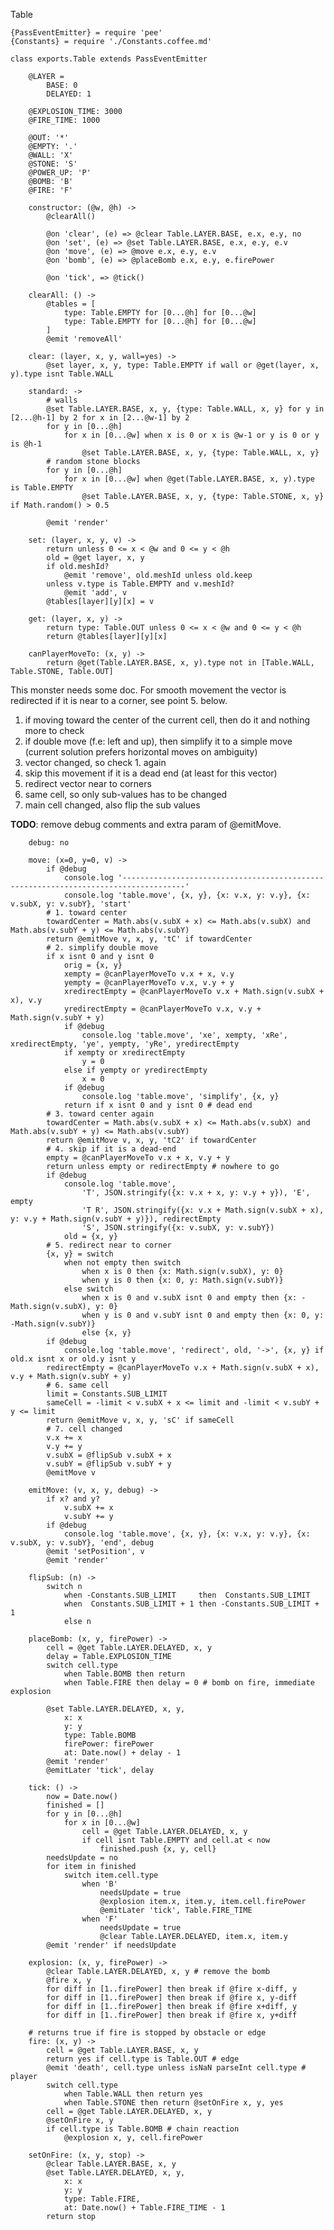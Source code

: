 Table

	{PassEventEmitter} = require 'pee'
	{Constants} = require './Constants.coffee.md'

	class exports.Table extends PassEventEmitter

		@LAYER =
			BASE: 0
			DELAYED: 1

		@EXPLOSION_TIME: 3000
		@FIRE_TIME: 1000

		@OUT: '*'
		@EMPTY: '.'
		@WALL: 'X'
		@STONE: 'S'
		@POWER_UP: 'P'
		@BOMB: 'B'
		@FIRE: 'F'

		constructor: (@w, @h) ->
			@clearAll()

			@on 'clear', (e) => @clear Table.LAYER.BASE, e.x, e.y, no
			@on 'set', (e) => @set Table.LAYER.BASE, e.x, e.y, e.v
			@on 'move', (e) => @move e.x, e.y, e.v
			@on 'bomb', (e) => @placeBomb e.x, e.y, e.firePower

			@on 'tick', => @tick()

		clearAll: () ->
			@tables = [
				type: Table.EMPTY for [0...@h] for [0...@w]
				type: Table.EMPTY for [0...@h] for [0...@w]
			]
			@emit 'removeAll'

		clear: (layer, x, y, wall=yes) ->
			@set layer, x, y, type: Table.EMPTY if wall or @get(layer, x, y).type isnt Table.WALL

		standard: ->
			# walls
			@set Table.LAYER.BASE, x, y, {type: Table.WALL, x, y} for y in [2...@h-1] by 2 for x in [2...@w-1] by 2
			for y in [0...@h]
				for x in [0...@w] when x is 0 or x is @w-1 or y is 0 or y is @h-1
					@set Table.LAYER.BASE, x, y, {type: Table.WALL, x, y}
			# random stone blocks
			for y in [0...@h]
				for x in [0...@w] when @get(Table.LAYER.BASE, x, y).type is Table.EMPTY
					@set Table.LAYER.BASE, x, y, {type: Table.STONE, x, y} if Math.random() > 0.5

			@emit 'render'

		set: (layer, x, y, v) ->
			return unless 0 <= x < @w and 0 <= y < @h
			old = @get layer, x, y
			if old.meshId?
				@emit 'remove', old.meshId unless old.keep
			unless v.type is Table.EMPTY and v.meshId?
				@emit 'add', v
			@tables[layer][y][x] = v

		get: (layer, x, y) ->
			return type: Table.OUT unless 0 <= x < @w and 0 <= y < @h
			return @tables[layer][y][x]

		canPlayerMoveTo: (x, y) ->
			return @get(Table.LAYER.BASE, x, y).type not in [Table.WALL, Table.STONE, Table.OUT]

This monster needs some doc. For smooth movement the vector is redirected if it is near to a corner, see point 5. below.

1. if moving toward the center of the current cell, then do it and nothing more to check
2. if double move (f.e: left and up), then simplify it to a simple move (current solution prefers horizontal moves on ambiguity)
3. vector changed, so check 1. again
4. skip this movement if it is a dead end (at least for this vector)
5. redirect vector near to corners
6. same cell, so only sub-values has to be changed
7. main cell changed, also flip the sub values

**TODO**: remove debug comments and extra param of @emitMove.

		debug: no

		move: (x=0, y=0, v) ->
			if @debug
				console.log '------------------------------------------------------------------------------------'
				console.log 'table.move', {x, y}, {x: v.x, y: v.y}, {x: v.subX, y: v.subY}, 'start'
			# 1. toward center
			towardCenter = Math.abs(v.subX + x) <= Math.abs(v.subX) and Math.abs(v.subY + y) <= Math.abs(v.subY)
			return @emitMove v, x, y, 'tC' if towardCenter
			# 2. simplify double move
			if x isnt 0 and y isnt 0
				orig = {x, y}
				xempty = @canPlayerMoveTo v.x + x, v.y
				yempty = @canPlayerMoveTo v.x, v.y + y
				xredirectEmpty = @canPlayerMoveTo v.x + Math.sign(v.subX + x), v.y
				yredirectEmpty = @canPlayerMoveTo v.x, v.y + Math.sign(v.subY + y)
				if @debug
					console.log 'table.move', 'xe', xempty, 'xRe', xredirectEmpty, 'ye', yempty, 'yRe', yredirectEmpty
				if xempty or xredirectEmpty
					y = 0
				else if yempty or yredirectEmpty
					x = 0
				if @debug
					console.log 'table.move', 'simplify', {x, y}
				return if x isnt 0 and y isnt 0 # dead end
			# 3. toward center again
			towardCenter = Math.abs(v.subX + x) <= Math.abs(v.subX) and Math.abs(v.subY + y) <= Math.abs(v.subY)
			return @emitMove v, x, y, 'tC2' if towardCenter
			# 4. skip if it is a dead-end
			empty = @canPlayerMoveTo v.x + x, v.y + y
			return unless empty or redirectEmpty # nowhere to go
			if @debug
				console.log 'table.move',
					'T', JSON.stringify({x: v.x + x, y: v.y + y}), 'E', empty
					'T R', JSON.stringify({x: v.x + Math.sign(v.subX + x), y: v.y + Math.sign(v.subY + y)}), redirectEmpty
					'S', JSON.stringify({x: v.subX, y: v.subY})
				old = {x, y}
			# 5. redirect near to corner
			{x, y} = switch
				when not empty then switch
					when x is 0 then {x: Math.sign(v.subX), y: 0}
					when y is 0 then {x: 0, y: Math.sign(v.subY)}
				else switch
					when x is 0 and v.subX isnt 0 and empty then {x: -Math.sign(v.subX), y: 0}
					when y is 0 and v.subY isnt 0 and empty then {x: 0, y: -Math.sign(v.subY)}
					else {x, y}
			if @debug
				console.log 'table.move', 'redirect', old, '->', {x, y} if old.x isnt x or old.y isnt y
			redirectEmpty = @canPlayerMoveTo v.x + Math.sign(v.subX + x), v.y + Math.sign(v.subY + y)
			# 6. same cell
			limit = Constants.SUB_LIMIT
			sameCell = -limit < v.subX + x <= limit and -limit < v.subY + y <= limit
			return @emitMove v, x, y, 'sC' if sameCell
			# 7. cell changed
			v.x += x
			v.y += y
			v.subX = @flipSub v.subX + x
			v.subY = @flipSub v.subY + y
			@emitMove v

		emitMove: (v, x, y, debug) ->
			if x? and y?
				v.subX += x
				v.subY += y
			if @debug
				console.log 'table.move', {x, y}, {x: v.x, y: v.y}, {x: v.subX, y: v.subY}, 'end', debug
			@emit 'setPosition', v
			@emit 'render'

		flipSub: (n) ->
			switch n
		    	when -Constants.SUB_LIMIT     then  Constants.SUB_LIMIT
		    	when  Constants.SUB_LIMIT + 1 then -Constants.SUB_LIMIT + 1
		    	else n

		placeBomb: (x, y, firePower) ->
			cell = @get Table.LAYER.DELAYED, x, y
			delay = Table.EXPLOSION_TIME
			switch cell.type
				when Table.BOMB then return
				when Table.FIRE then delay = 0 # bomb on fire, immediate explosion

			@set Table.LAYER.DELAYED, x, y,
				x: x
				y: y
				type: Table.BOMB
				firePower: firePower
				at: Date.now() + delay - 1
			@emit 'render'
			@emitLater 'tick', delay

		tick: () ->
			now = Date.now()
			finished = []
			for y in [0...@h]
				for x in [0...@w]
					cell = @get Table.LAYER.DELAYED, x, y
					if cell isnt Table.EMPTY and cell.at < now
						finished.push {x, y, cell}
			needsUpdate = no
			for item in finished
				switch item.cell.type
					when 'B'
						needsUpdate = true
						@explosion item.x, item.y, item.cell.firePower
						@emitLater 'tick', Table.FIRE_TIME
					when 'F'
						needsUpdate = true
						@clear Table.LAYER.DELAYED, item.x, item.y
			@emit 'render' if needsUpdate

		explosion: (x, y, firePower) ->
			@clear Table.LAYER.DELAYED, x, y # remove the bomb
			@fire x, y
			for diff in [1..firePower] then break if @fire x-diff, y
			for diff in [1..firePower] then break if @fire x, y-diff
			for diff in [1..firePower] then break if @fire x+diff, y
			for diff in [1..firePower] then break if @fire x, y+diff

		# returns true if fire is stopped by obstacle or edge
		fire: (x, y) ->
			cell = @get Table.LAYER.BASE, x, y
			return yes if cell.type is Table.OUT # edge
			@emit 'death', cell.type unless isNaN parseInt cell.type # player
			switch cell.type
				when Table.WALL then return yes
				when Table.STONE then return @setOnFire x, y, yes
			cell = @get Table.LAYER.DELAYED, x, y
			@setOnFire x, y
			if cell.type is Table.BOMB # chain reaction
				@explosion x, y, cell.firePower

		setOnFire: (x, y, stop) ->
			@clear Table.LAYER.BASE, x, y
			@set Table.LAYER.DELAYED, x, y,
				x: x
				y: y
				type: Table.FIRE,
				at: Date.now() + Table.FIRE_TIME - 1
			return stop
